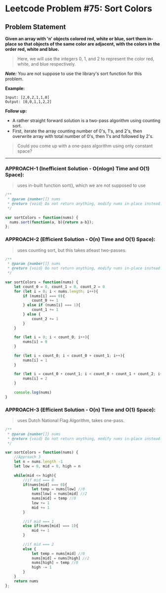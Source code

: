 # Leetcode Problem #75: Sort Colors

## Problem Statement

**Given an array with 'n' objects colored red, white or blue, sort them in-place so that objects of the same color are adjacent, with the colors in the order red, white and blue.**

> Here, we will use the integers 0, 1, and 2 to represent the color red, white, and blue respectively.

***Note:*** You are not suppose to use the library's sort function for this problem.

**Example:**

```
Input: [2,0,2,1,1,0]
Output: [0,0,1,1,2,2]
```

**Follow up:**

- A rather straight forward solution is a two-pass algorithm using counting sort.
- First, iterate the array counting number of 0's, 1's, and 2's, then overwrite array with total number of 0's, then 1's and followed by 2's.

> Could you come up with a one-pass algorithm using only constant space?

---

### APPROACH-1 (Inefficient Solution - O(nlogn) Time and O(1) Space):
> uses in-built function sort(), which we are not supposed to use

```javascript
/**
 * @param {number[]} nums
 * @return {void} Do not return anything, modify nums in-place instead.
 */
 
var sortColors = function(nums) {
  nums.sort(function(a, b){return a-b});
};

```


### APPROACH-2 (Efficient Solution - O(n) Time and O(1) Space):
> uses counting sort, but this takes atleast two-passes.

```javascript
/**
 * @param {number[]} nums
 * @return {void} Do not return anything, modify nums in-place instead.
 */
 
var sortColors = function(nums) {
    let count_0 = 0, count_1 = 0, count_2 = 0
    for (let i = 0; i < nums.length; i++){
        if (nums[i] === 0){
            count_0 += 1
        } else if (nums[i] === 1){
            count_1 += 1
        } else {
            count_2 += 1
        }
    }
    
    for (let i = 0; i < count_0; i++){
        nums[i] = 0
    }
    
    for (let i = count_0; i < count_0 + count_1; i++){
        nums[i] = 1
    }
    
    for (let i = count_0 + count_1; i < count_0 + count_1 + count_2; i++){
        nums[i] = 2
    }
    
    console.log(nums)
}
```

### APPROACH-3 (Efficient Solution - O(n) Time and O(1) Space):
> uses Dutch National Flag Algorithm, takes one-pass.

```javascript
/**
 * @param {number[]} nums
 * @return {void} Do not return anything, modify nums in-place instead.
 */
 
var sortColors = function(nums) {
    //Approach 3
    let n = nums.length -1
    let low = 0, mid = 0, high = n
    
    while(mid <= high){
        //if mid === 0
        if(nums[mid] === 0){
            let temp = nums[low] //0
            nums[low] = nums[mid] //2
            nums[mid] = temp //0
            low += 1
            mid += 1
        }
        
        //if mid === 1
        else if(nums[mid] === 1){
            mid += 1
        }
        
        //if mid === 2
        else {
            let temp = nums[mid] //0
            nums[mid] = nums[high] //2
            nums[high] = temp //0
            high -= 1
        }
    }
    return nums
};
```
